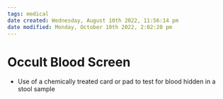 ```yaml
---
tags: medical
date created: Wednesday, August 10th 2022, 11:56:14 pm
date modified: Monday, October 10th 2022, 2:02:20 pm
---
```


# Occult Blood Screen
- Use of a chemically treated card or pad to test for blood hidden in a stool sample

